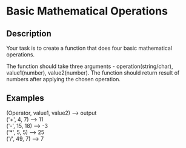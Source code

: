 # Basic Mathematical Operations

## Description

Your task is to create a function that does four basic mathematical operations.

The function should take three arguments - operation(string/char), value1(number), value2(number).
The function should return result of numbers after applying the chosen operation.

## Examples

(Operator, value1, value2) --> output  
('+', 4, 7) --> 11  
('-', 15, 18) --> -3  
('*', 5, 5) --> 25  
('/', 49, 7) --> 7  